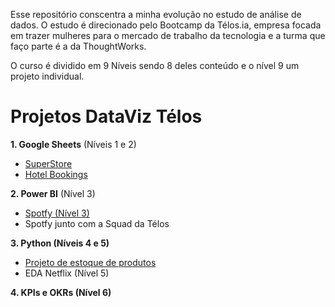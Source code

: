Esse repositório conscentra a minha evolução no estudo de análise de dados. O estudo é direcionado pelo Bootcamp da Télos.ia, empresa focada em trazer mulheres para o mercado de trabalho da tecnologia e a turma que faço parte é a da ThoughtWorks.

O curso é dividido em 9 Níveis sendo 8 deles conteúdo e o nível 9 um projeto individual.


# Projetos DataViz Télos

**1. Google Sheets**  (Níveis 1 e 2)
   - [SuperStore](https://github.com/nay-ramos/analiseDados/blob/f89371a4e881991a322d596469b0506e94ce7144/startingProjects/SuperStore.ipynb)
   - [Hotel Bookings](https://github.com/nay-ramos/analiseDados/blob/main/startingProjects/HotelBooking.ipynb) 

**2. Power BI** (Nível 3)

   - [Spotfy (Nível 3)](https://github.com/nay-ramos/analiseDados/tree/main/PowerBi/analiseSpotfy)
   - Spotfy junto com a Squad da Télos 

**3. Python (Níveis 4 e 5)**
  - [Projeto de estoque de produtos](https://github.com/nay-ramos/analiseDados/tree/main/python/estoque)
  - EDA Netflix (Nível 5)

**4. KPIs e OKRs (Nível 6)**
